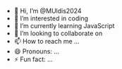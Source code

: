 - 👋 Hi, I’m @MUldis2024
- 👀 I’m interested in coding
- 🌱 I’m currently learning JavaScript
- 💞️ I’m looking to collaborate on 
- 📫 How to reach me ...
- 😄 Pronouns: ...
- ⚡ Fun fact: ...

<!---
MUldis2024/MUldis2024 is a ✨ special ✨ repository because its `README.md` (this file) appears on your GitHub profile.
You can click the Preview link to take a look at your changes.
--->
